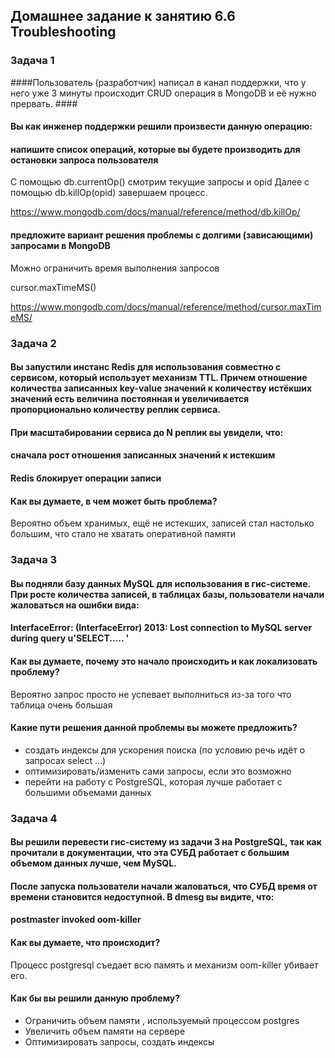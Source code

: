 
## Домашнее задание к занятию 6.6 Troubleshooting ##

### Задача 1 ###

####Пользователь (разработчик) написал в канал поддержки, что у него уже 3 минуты происходит CRUD операция в MongoDB и её нужно прервать. ####
#### Вы как инженер поддержки решили произвести данную операцию: ####
#### напишите список операций, которые вы будете производить для остановки запроса пользователя ####


С помощью db.currentOp() смотрим текущие запросы и opid
Далее с помощью db.killOp(opid) завершаем процесс.

https://www.mongodb.com/docs/manual/reference/method/db.killOp/

#### предложите вариант решения проблемы с долгими (зависающими) запросами в MongoDB ####

Можно ограничить время выполнения запросов

cursor.maxTimeMS(<time limit>)

https://www.mongodb.com/docs/manual/reference/method/cursor.maxTimeMS/

### Задача 2 ###

#### Вы запустили инстанс Redis для использования совместно с сервисом, который использует механизм TTL. Причем отношение количества записанных key-value значений к количеству истёкших значений есть величина постоянная и увеличивается пропорционально количеству реплик сервиса. ####

#### При масштабировании сервиса до N реплик вы увидели, что: ####

#### сначала рост отношения записанных значений к истекшим ####
#### Redis блокирует операции записи #### 
#### Как вы думаете, в чем может быть проблема? ####

Вероятно объем хранимых, ещё не истекших, записей стал настолько большим, что стало не хватать оперативной памяти

### Задача 3 ###

#### Вы подняли базу данных MySQL для использования в гис-системе. При росте количества записей, в таблицах базы, пользователи начали жаловаться на ошибки вида: ####
#### InterfaceError: (InterfaceError) 2013: Lost connection to MySQL server during query u'SELECT..... ' ####
#### Как вы думаете, почему это начало происходить и как локализовать проблему? ####

Вероятно запрос просто не успевает выполниться из-за того что таблица очень большая

#### Какие пути решения данной проблемы вы можете предложить? ####

- cоздать индексы для ускорения поиска (по условию речь идёт о запросах select …)
- оптимизировать/изменить сами запросы, если это возможно
- перейти на работу с PostgreSQL, которая лучше работает с большими объемами данных

### Задача 4 ###

#### Вы решили перевести гис-систему из задачи 3 на PostgreSQL, так как прочитали в документации, что эта СУБД работает с большим объемом данных лучше, чем MySQL. ####
#### После запуска пользователи начали жаловаться, что СУБД время от времени становится недоступной. В dmesg вы видите, что:

#### postmaster invoked oom-killer ####

#### Как вы думаете, что происходит? ####

Процесс postgresql съедает всю память и механизм oom-killer убивает его.

####  Как бы вы решили данную проблему? #### 

- Ограничить объем памяти , используемый процессом postgres
- Увеличить объем памяти на сервере
- Оптимизировать запросы, создать индексы
